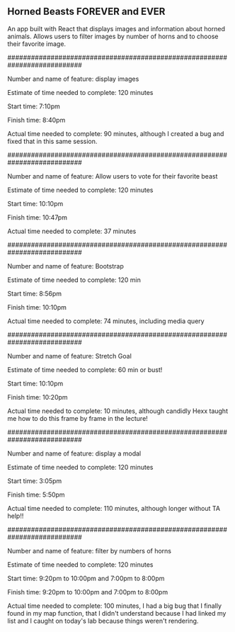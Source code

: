 ## Horned Beasts FOREVER and EVER
An app built with React that displays images and information about horned animals.
Allows users to filter images by number of horns and to choose their favorite image.

###########################################################################

Number and name of feature: display images

Estimate of time needed to complete: 120 minutes

Start time: 7:10pm

Finish time: 8:40pm

Actual time needed to complete: 90 minutes, although I created a bug and fixed that in this same session.

###########################################################################

Number and name of feature: Allow users to vote for their favorite beast

Estimate of time needed to complete: 120 minutes

Start time: 10:10pm

Finish time: 10:47pm

Actual time needed to complete: 37 minutes

###########################################################################

Number and name of feature: Bootstrap

Estimate of time needed to complete: 120 min

Start time: 8:56pm

Finish time: 10:10pm

Actual time needed to complete: 74 minutes, including media query

###########################################################################

Number and name of feature: Stretch Goal

Estimate of time needed to complete: 60 min or bust!

Start time: 10:10pm

Finish time: 10:20pm

Actual time needed to complete: 10 minutes, although candidly Hexx taught me how to do this frame by frame in the lecture!

###########################################################################

Number and name of feature: display a modal

Estimate of time needed to complete: 120 minutes

Start time: 3:05pm 

Finish time: 5:50pm

Actual time needed to complete: 110 minutes, although longer without TA help!!

###########################################################################

Number and name of feature: filter by numbers of horns

Estimate of time needed to complete: 120 minutes

Start time: 9:20pm to 10:00pm and 7:00pm to 8:00pm 

Finish time: 9:20pm to 10:00pm and 7:00pm to 8:00pm

Actual time needed to complete: 100 minutes, I had a big bug that I finally found in my map function, that I didn't understand because I had linked my list and I caught on today's lab because things weren't rendering.
